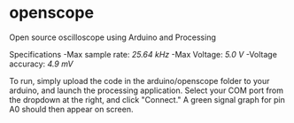 openscope
=========

Open source oscilloscope using Arduino and Processing

Specifications
-Max sample rate: _25.64 kHz_
-Max Voltage: _5.0 V_
-Voltage accuracy: _4.9 mV_

To run, simply upload the code in the arduino/openscope folder to your arduino, and launch the processing application. Select your COM port from the dropdown at the right, and click "Connect." A green signal graph for pin A0 should then appear on screen.